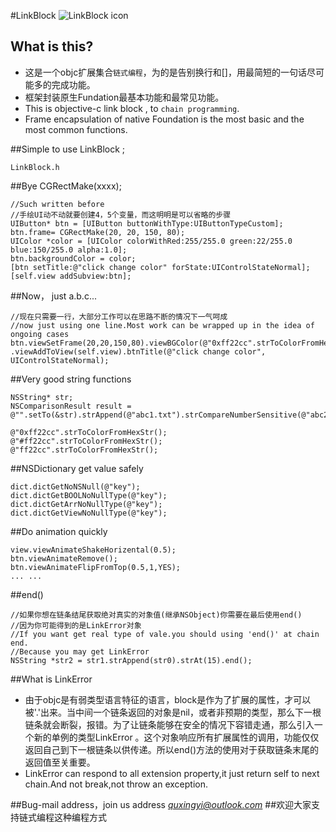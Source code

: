 #LinkBlock
![LinkBlock icon](http://ico.ooopic.com/ajax/iconpng/?id=98399.png)

## What is this?
* 这是一个objc扩展集合`链式编程`，为的是告别换行和[]，用最简短的一句话尽可能多的完成功能。
* 框架封装原生Fundation最基本功能和最常见功能。
* This is objective-c link block , to `chain programming`.
* Frame encapsulation of native Foundation is the most basic and the most common functions.

##Simple to use LinkBlock ;
```objc
LinkBlock.h
```

##Bye CGRectMake(xxxx);
```objc
//Such written before 
//手绘UI动不动就要创建4，5个变量，而这明明是可以省略的步骤
UIButton* btn = [UIButton buttonWithType:UIButtonTypeCustom];
btn.frame= CGRectMake(20, 20, 150, 80);
UIColor *color = [UIColor colorWithRed:255/255.0 green:22/255.0 blue:150/255.0 alpha:1.0];
btn.backgroundColor = color;
[btn setTitle:@"click change color" forState:UIControlStateNormal];
[self.view addSubview:btn];
```
##Now， just a.b.c...
```objc
//现在只需要一行，大部分工作可以在思路不断的情况下一气呵成
//now just using one line.Most work can be wrapped up in the idea of ​​ongoing cases
btn.viewSetFrame(20,20,150,80).viewBGColor(@"0xff22cc".strToColorFromHexStr())
.viewAddToView(self.view).btnTitle(@"click change color", UIControlStateNormal);
```
##Very good string functions
```objc
NSString* str;
NSComparisonResult result = @"".setTo(&str).strAppend(@"abc1.txt").strCompareNumberSensitive(@"abc2.txt");

@"0xff22cc".strToColorFromHexStr();
@"#ff22cc".strToColorFromHexStr();
@"ff22cc".strToColorFromHexStr();
```
##NSDictionary get value safely
```objc
dict.dictGetNoNSNull(@"key");
dict.dictGetBOOLNoNullType(@"key");
dict.dictGetArrNoNullType(@"key");
dict.dictGetViewNoNullType(@"key");
```
##Do animation quickly
```objc
view.viewAnimateShakeHorizental(0.5);
btn.viewAnimateRemove();
btn.viewAnimateFlipFromTop(0.5,1,YES);
... ...
```

##end()
```objc
//如果你想在链条结尾获取绝对真实的对象值(继承NSObject)你需要在最后使用end()
//因为你可能得到的是LinkError对象
//If you want get real type of vale.you should using 'end()' at chain end.
//Because you may get LinkError
NSString *str2 = str1.strAppend(str0).strAt(15).end();
```

##What is LinkError
* 由于objc是有弱类型语言特征的语言，block是作为了扩展的属性，才可以被'.'出来。当中间一个链条返回的对象是nil，或者非预期的类型，那么下一根链条就会断裂，报错。为了让链条能够在安全的情况下容错走通，那么引入一个新的单例的类型LinkError
。这个对象响应所有扩展属性的调用，功能仅仅返回自己到下一根链条以供传递。所以end()方法的使用对于获取链条末尾的返回值至关重要。
* LinkError can respond to all extension property,it just return self to next chain.And not break,not throw an exception.

##Bug-mail address，join us address  *[quxingyi@outlook.com](quxingyi@outlook.com)*
##欢迎大家支持链式编程这种编程方式
